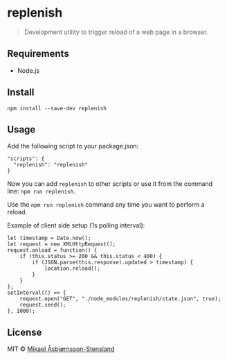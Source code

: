 # replenish

> Development utility to trigger reload of a web page in a browser.

## Requirements

- Node.js

## Install

`npm install --save-dev replenish`

## Usage

Add the following script to your package.json:

```
"scripts": {
  "replenish": "replenish"
}
```

Now you can add `replenish` to other scripts or use it from the command line: `npm run replenish`.

Use the `npm run replenish` command any time you want to perform a reload.

Example of client side setup (1s polling interval):

```
let timestamp = Date.now();
let request = new XMLHttpRequest();
request.onload = function() {
    if (this.status >= 200 && this.status < 400) {
        if (JSON.parse(this.response).updated > timestamp) {
            location.reload();
        }
    }
};
setInterval(() => {
    request.open("GET", "./node_modules/replenish/state.json", true);
    request.send();
}, 1000);
```

## License

MIT © [Mikael Åsbjørnsson-Stensland](http://persille.no/)
